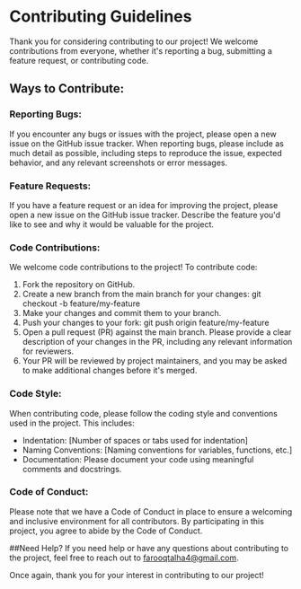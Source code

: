 # Contributing Guidelines
Thank you for considering contributing to our project! We welcome contributions from everyone, whether it's reporting a bug, submitting a feature request, or contributing code.

## Ways to Contribute:
### Reporting Bugs:
If you encounter any bugs or issues with the project, please open a new issue on the GitHub issue tracker. When reporting bugs, please include as much detail as possible, including steps to reproduce the issue, expected behavior, and any relevant screenshots or error messages.

### Feature Requests:
If you have a feature request or an idea for improving the project, please open a new issue on the GitHub issue tracker. Describe the feature you'd like to see and why it would be valuable for the project.

### Code Contributions:
We welcome code contributions to the project! To contribute code:

1. Fork the repository on GitHub.
2. Create a new branch from the main branch for your changes:
  git checkout -b feature/my-feature
3. Make your changes and commit them to your branch.
4. Push your changes to your fork:
  git push origin feature/my-feature
5. Open a pull request (PR) against the main branch. Please provide a clear description of your changes in the PR, including any relevant information for reviewers.
6. Your PR will be reviewed by project maintainers, and you may be asked to make additional changes before it's merged.
### Code Style:
When contributing code, please follow the coding style and conventions used in the project. This includes:

* Indentation: [Number of spaces or tabs used for indentation]
* Naming Conventions: [Naming conventions for variables, functions, etc.]
* Documentation: Please document your code using meaningful comments and docstrings.
### Code of Conduct:
Please note that we have a Code of Conduct in place to ensure a welcoming and inclusive environment for all contributors. By participating in this project, you agree to abide by the Code of Conduct.

##Need Help?
If you need help or have any questions about contributing to the project, feel free to reach out to farooqtalha4@gmail.com.

Once again, thank you for your interest in contributing to our project!
